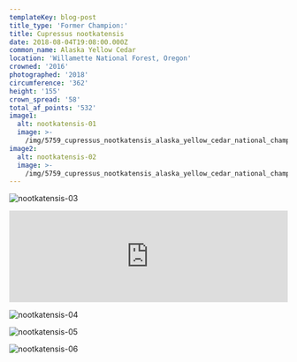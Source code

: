 ```yaml
---
templateKey: blog-post
title_type: 'Former Champion:'
title: Cupressus nootkatensis
date: 2018-08-04T19:08:00.000Z
common_name: Alaska Yellow Cedar
location: 'Willamette National Forest, Oregon'
crowned: '2016'
photographed: '2018'
circumference: '362'
height: '155'
crown_spread: '58'
total_af_points: '532'
image1:
  alt: nootkatensis-01
  image: >-
    /img/5759_cupressus_nootkatensis_alaska_yellow_cedar_national_champion_willamette_national_forest_oregon_8-4-2018_american_forests_brian_kelley_canopy.jpg
image2:
  alt: nootkatensis-02
  image: >-
    /img/5759_cupressus_nootkatensis_alaska_yellow_cedar_national_champion_willamette_national_forest_oregon_8-4-2018_american_forests_brian_kelley_base.jpg
---
```

![nootkatensis-03](/img/5759_cupressus_nootkatensis_alaska_yellow_cedar_national_champion_willamette_national_forest_oregon_8-4-2018_american_forests_brian_kelley_grove.jpg)

<iframe width="100%" height="166" scrolling="no" frameborder="no" allow="autoplay" src="https://w.soundcloud.com/player/?url=https%3A//api.soundcloud.com/tracks/606037287&color=%23ff5500&auto_play=false&hide_related=false&show_comments=true&show_user=true&show_reposts=false&show_teaser=true"></iframe>

![nootkatensis-04](/img/cupressus_nootkatensis_alaska_yellow_cedar_potetial_runner-up_national_champion_willamette_national_forest_oregon_8-4-2018_american_forests_brian_kelley_scale.jpg)



![nootkatensis-05](/img/5759_cupressus_nootkatensis_alaska_yellow_cedar_national_champion_willamette_national_forest_oregon_8-4-2018_american_forests_brian_kelley_scale.jpg)

![nootkatensis-06](/img/5759_cupressus_nootkatensis_alaska_yellow_cedar_national_champion_willamette_national_forest_oregon_8-4-2018_american_forests_brian_kelley_leaf.jpg)
